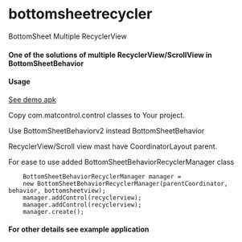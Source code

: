 # bottomsheetrecycler
BottomSheet Multiple RecyclerView

#### One of the solutions of multiple RecyclerView/ScrollView in BottomSheetBehavior
#### Usage

[See demo apk](/app-debug.apk)

Copy com.matcontrol.control classes to Your project.

Use BottomSheetBehaviorv2 instead BottomSheetBehavior

RecyclerView/Scroll view mast have CoordinatorLayout parent.

For ease to use added BottomSheetBehaviorRecyclerManager class

```
    BottomSheetBehaviorRecyclerManager manager = 
    new BottomSheetBehaviorRecyclerManager(parentCoordinator, behavior, bottomsheetview);
    manager.addControl(recyclerview);
    manager.addControl(recyclerview);
    manager.create();
```

#### For other details see example application